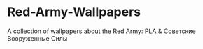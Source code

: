 # Red-Army-Wallpapers
A collection of wallpapers about the Red Army: PLA &amp; Советские Вооруженные Силы
